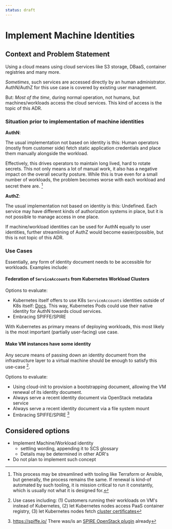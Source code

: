 ```yaml
---
status: draft
---
```


# Implement Machine Identities

## Context and Problem Statement

Using a cloud means using cloud services like S3 storage, DBaaS, container registries and many more.

*Sometimes*, such services are accessed directly by an human administrator. AuthN/AuthZ for this use case is covered by existing user management.

But: *Most of the time*, during normal operation, not humans, but machines/workloads access the cloud services.
This kind of access is the topic of this ADR.

### Situation prior to implementation of machine identities

**AuthN**:

The usual implementation not based on identity is this: Human operators (mostly from customer side) fetch static application credentials and place them manually alongside the workload.

Effectively, this drives operators to maintain long lived, hard to rotate secrets. This not only means a lot of manual work, it also has a negative impact on the overall security posture.
While this is true even for a small number of workloads, the problem becomes worse with each workload and secret there are. [^1]

**AuthZ**:

The usual implementation not based on identity is this: Undefined. Each service may have different kinds of authorization systems in place, but it is not possible to manage access in one place.

If machine/workload identities can be used for AuthN equally to user identities, further streamlining of AuthZ would become easier/possible, but this is not topic of this ADR.

### Use Cases

Essentially, any form of identity document needs to be accessible for workloads. Examples include:

#### Federation of `ServiceAccounts` from Kubernetes Workload Clusters

Options to evaluate:
- Kubernetes itself offers to use K8s `ServiceAccounts` identities outside of K8s itself: [Docs](https://kubernetes.io/docs/tasks/configure-pod-container/configure-service-account/#service-account-issuer-discovery). This way, Kubernetes Pods could use their native identity for AuthN towards cloud services.
- Embracing SPIFFE/SPIRE

With Kubernetes as primary means of deploying workloads, this most likely is the most important (partially user-facing) use case.

#### Make VM instances have some identity

Any secure means of passing down an identity document from the infrastructure layer to a virtual machine should be enough to satisfy this use-case [^2].

Options to evaluate:

* Using cloud-init to provision a bootstrapping document, allowing the VM renewal of its identity document.
* Always serve a recent identity document via OpenStack metadata service
* Always serve a recent identity document via a file system mount
* Embracing SPIFFE/SPIRE [^3]

## Considered options

* Implement Machine/Workload identity
    - settling wording, appending it to SCS glossary
    - Details may be determined in other ADR's
* Do not plan to implement such concept

[^1]: This process may be streamlined with tooling like Terraform or Ansible, but generally, the process remains the same. If renewal is kind-of automated by such tooling, it is mission critical to run it constantly, which is usually not what it is designed for.

[^2]: Use cases including: (1) Customers running their workloads on VM's instead of Kubernetes, (2) let Kubernetes nodes access PaaS container registry, (3) let Kubernetes nodes fetch [cluster certificates](https://github.com/SovereignCloudStack/issues/discussions/114)

[^3]: https://spiffe.io/ There was/is an [SPIRE OpenStack plugin](https://github.com/zlabjp/spire-openstack-plugin) already
